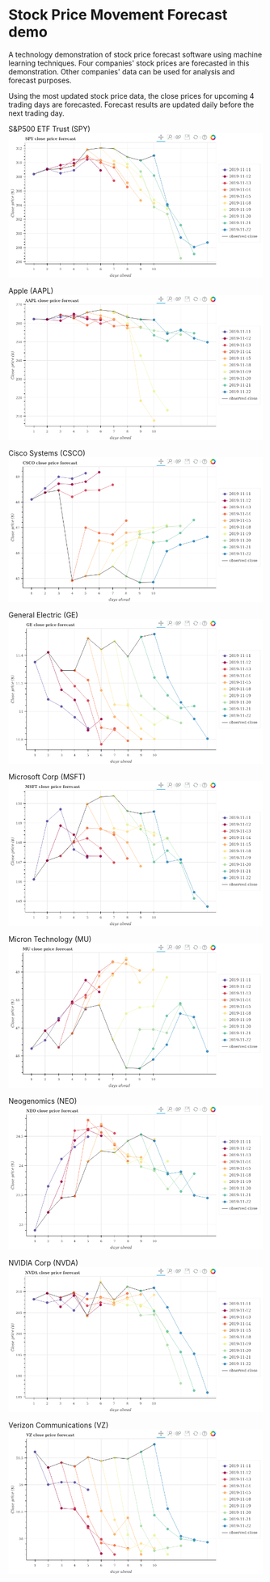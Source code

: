 # Stock Price Movement Forecast demo
A technology demonstration of stock price forecast software using machine learning techniques.  Four companies' stock prices are forecasted in this demonstration.  Other companies' data can be used for analysis and forecast purposes.

Using the most updated stock price data, the close prices for upcoming 4 trading days are forecasted.  Forecast results are updated daily before the next trading day.

S&P500 ETF Trust (SPY)
![alt text](daily-forecast/SPY.png)

Apple (AAPL)
![alt text](daily-forecast/AAPL.png)

Cisco Systems (CSCO)
![alt text](daily-forecast/CSCO.png)

General Electric (GE)
![alt text](daily-forecast/GE.png)

Microsoft Corp (MSFT)
![alt text](daily-forecast/MSFT.png)

Micron Technology (MU)
![alt text](daily-forecast/MU.png)

Neogenomics (NEO)
![alt text](daily-forecast/NEO.png)

NVIDIA Corp (NVDA)
![alt text](daily-forecast/NVDA.png)

Verizon Communications (VZ)
![alt text](daily-forecast/VZ.png)

